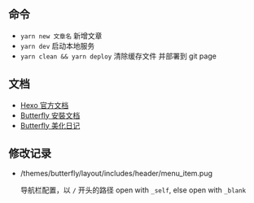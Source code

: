 ## 命令

- `yarn new 文章名` 新增文章
- `yarn dev` 启动本地服务
- `yarn clean && yarn deploy` 清除缓存文件 并部署到 git page

## 文档

- [Hexo 官方文档](https://hexo.io/zh-cn/docs/)
- [Butterfly 安裝文档](https://butterfly.js.org/posts/21cfbf15/)
- [Butterfly 美化日记](https://akilar.top/posts/f99b208/)

## 修改记录

- /themes/butterfly/layout/includes/header/menu_item.pug

  导航栏配置，以 `/` 开头的路径 open with `_self`, else open with `_blank`